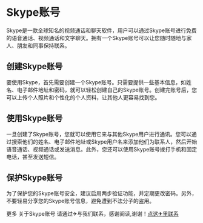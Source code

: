# Skype账号

Skype是一款全球知名的视频通话和聊天软件，用户可以通过Skype账号进行免费的语音通话、视频通话和文字聊天。拥有一个Skype账号可以让您随时随地与家人、朋友和同事保持联系。

## 创建Skype账号

要使用Skype，首先需要创建一个Skype账号。只需要提供一些基本信息，如姓名、电子邮件地址和密码，就可以轻松创建自己的Skype账号。创建完账号后，您可以上传个人照片和个性化的个人资料，让其他人更容易找到您。

## 使用Skype账号

一旦创建了Skype账号，您就可以使用它来与其他Skype用户进行通讯。您可以通过搜索他们的姓名、电子邮件地址或Skype用户名来添加他们为联系人，然后开始语音通话、视频通话或发送消息。此外，您还可以使用Skype账号拨打手机和固定电话，甚至发送短信。

## 保护Skype账号

为了保护您的Skype账号安全，建议启用两步验证功能，并定期更改密码。另外，不要轻易分享您的Skype账号信息，避免遭到不法分子的盗用。

更多 关于Skype账号 请通过✈与我们联系，感谢阅读,谢谢！[点这✈里联系](https://b.k02.cc)